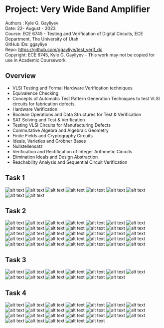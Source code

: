 # Project: Very Wide Band Amplifier

Authors : Kyle G. Gayliyev <br>
Date: 22- August - 2023<br>
Course: ECE 6745 - Testing and Verification of Digital Circuits, ECE Department, The University of Utah<br>
GitHub IDs: ggayliye <br>
Repo: https://github.com/ggayliye/test_verif_dc <br>
Copyright: ECE 6745, Kyle G. Gayliyev  - This work may not be copied for use in Academic Coursework.

## Overview 
* VLSI Testing and Formal Hardware Verification techniques
* Equivalence Checking
* Concepts of Automatic Test Pattern Generation Techniques to test VLSI circuits for fabrication defects.
* Hardware Verification
* Boolean Operations and Data Structures for Test & Verification
* SAT Solving and Test & Verification
* Testing VLSI Circuits for Manufacturing Defects
* Commutative Algebra and Algebraic Geometry
* Finite Fields and Cryptography Circuits
* Ideals, Varieties and Gröbner Bases
* Nullstellensatz
* Verification and Rectification of Integer Arithmetic Circuits
* Elimination Ideals and Design Abstraction
* Reachability Analysis and Sequential Circuit Verification

## Task 1 
![alt text](https://github.com/ggayliye/test_verif_dc/blob/main/task1/1.jpg)
![alt text](https://github.com/ggayliye/test_verif_dc/blob/main/task1/2.jpg)
![alt text](https://github.com/ggayliye/test_verif_dc/blob/main/task1/3.jpg)
![alt text](https://github.com/ggayliye/test_verif_dc/blob/main/task1/4.jpg)
![alt text](https://github.com/ggayliye/test_verif_dc/blob/main/task1/5.jpg)
![alt text](https://github.com/ggayliye/test_verif_dc/blob/main/task1/6.jpg)
![alt text](https://github.com/ggayliye/test_verif_dc/blob/main/task1/7.jpg)
![alt text](https://github.com/ggayliye/test_verif_dc/blob/main/task1/8.jpg)
![alt text](https://github.com/ggayliye/test_verif_dc/blob/main/task1/9.jpg)

## Task 2 
![alt text](https://github.com/ggayliye/test_verif_dc/blob/main/task2/1.jpg)
![alt text](https://github.com/ggayliye/test_verif_dc/blob/main/task2/2.jpg)
![alt text](https://github.com/ggayliye/test_verif_dc/blob/main/task2/3.jpg)
![alt text](https://github.com/ggayliye/test_verif_dc/blob/main/task2/4.jpg)
![alt text](https://github.com/ggayliye/test_verif_dc/blob/main/task2/5.jpg)
![alt text](https://github.com/ggayliye/test_verif_dc/blob/main/task2/6.jpg)
![alt text](https://github.com/ggayliye/test_verif_dc/blob/main/task2/7.jpg)
![alt text](https://github.com/ggayliye/test_verif_dc/blob/main/task2/8.jpg)
![alt text](https://github.com/ggayliye/test_verif_dc/blob/main/task2/9.jpg)
![alt text](https://github.com/ggayliye/test_verif_dc/blob/main/task2/10.jpg)
![alt text](https://github.com/ggayliye/test_verif_dc/blob/main/task2/11.jpg)
![alt text](https://github.com/ggayliye/test_verif_dc/blob/main/task2/12.jpg)
![alt text](https://github.com/ggayliye/test_verif_dc/blob/main/task2/13.jpg)
![alt text](https://github.com/ggayliye/test_verif_dc/blob/main/task2/14.jpg)
![alt text](https://github.com/ggayliye/test_verif_dc/blob/main/task2/15.jpg)
![alt text](https://github.com/ggayliye/test_verif_dc/blob/main/task2/16.jpg)
![alt text](https://github.com/ggayliye/test_verif_dc/blob/main/task2/17.jpg)
![alt text](https://github.com/ggayliye/test_verif_dc/blob/main/task2/18.jpg)
![alt text](https://github.com/ggayliye/test_verif_dc/blob/main/task2/19.jpg)
![alt text](https://github.com/ggayliye/test_verif_dc/blob/main/task2/20.jpg)
![alt text](https://github.com/ggayliye/test_verif_dc/blob/main/task2/21.jpg)
![alt text](https://github.com/ggayliye/test_verif_dc/blob/main/task2/22.jpg)
![alt text](https://github.com/ggayliye/test_verif_dc/blob/main/task2/23.jpg)
![alt text](https://github.com/ggayliye/test_verif_dc/blob/main/task2/24.jpg)
![alt text](https://github.com/ggayliye/test_verif_dc/blob/main/task2/25.jpg)
![alt text](https://github.com/ggayliye/test_verif_dc/blob/main/task2/26.jpg)
![alt text](https://github.com/ggayliye/test_verif_dc/blob/main/task2/27.jpg)
![alt text](https://github.com/ggayliye/test_verif_dc/blob/main/task2/28.jpg)
![alt text](https://github.com/ggayliye/test_verif_dc/blob/main/task2/29.jpg)
![alt text](https://github.com/ggayliye/test_verif_dc/blob/main/task2/30.jpg)
![alt text](https://github.com/ggayliye/test_verif_dc/blob/main/task2/31.jpg)
![alt text](https://github.com/ggayliye/test_verif_dc/blob/main/task2/32.jpg)
![alt text](https://github.com/ggayliye/test_verif_dc/blob/main/task2/33.jpg)
![alt text](https://github.com/ggayliye/test_verif_dc/blob/main/task2/34.jpg)
![alt text](https://github.com/ggayliye/test_verif_dc/blob/main/task2/35.jpg)

## Task 3 
![alt text](https://github.com/ggayliye/test_verif_dc/blob/main/task3/1.jpg)
![alt text](https://github.com/ggayliye/test_verif_dc/blob/main/task3/2.jpg)
![alt text](https://github.com/ggayliye/test_verif_dc/blob/main/task3/3.jpg)
![alt text](https://github.com/ggayliye/test_verif_dc/blob/main/task3/4.jpg)
![alt text](https://github.com/ggayliye/test_verif_dc/blob/main/task3/5.jpg)
![alt text](https://github.com/ggayliye/test_verif_dc/blob/main/task3/6.jpg)
![alt text](https://github.com/ggayliye/test_verif_dc/blob/main/task3/7.jpg)
![alt text](https://github.com/ggayliye/test_verif_dc/blob/main/task3/8.jpg)
![alt text](https://github.com/ggayliye/test_verif_dc/blob/main/task3/9.jpg)
![alt text](https://github.com/ggayliye/test_verif_dc/blob/main/task3/10.jpg)
![alt text](https://github.com/ggayliye/test_verif_dc/blob/main/task3/11.jpg)
![alt text](https://github.com/ggayliye/test_verif_dc/blob/main/task3/12.jpg)
![alt text](https://github.com/ggayliye/test_verif_dc/blob/main/task3/13.jpg)
					
## Task 4 
![alt text](https://github.com/ggayliye/test_verif_dc/blob/main/task4/1.jpg)
![alt text](https://github.com/ggayliye/test_verif_dc/blob/main/task4/2.jpg)
![alt text](https://github.com/ggayliye/test_verif_dc/blob/main/task4/3.jpg)
![alt text](https://github.com/ggayliye/test_verif_dc/blob/main/task4/4.jpg)
![alt text](https://github.com/ggayliye/test_verif_dc/blob/main/task4/5.jpg)
![alt text](https://github.com/ggayliye/test_verif_dc/blob/main/task4/6.jpg)
![alt text](https://github.com/ggayliye/test_verif_dc/blob/main/task4/7.jpg)
![alt text](https://github.com/ggayliye/test_verif_dc/blob/main/task4/8.jpg)
![alt text](https://github.com/ggayliye/test_verif_dc/blob/main/task4/9.jpg)
![alt text](https://github.com/ggayliye/test_verif_dc/blob/main/task4/10.jpg)
![alt text](https://github.com/ggayliye/test_verif_dc/blob/main/task4/11.jpg)
![alt text](https://github.com/ggayliye/test_verif_dc/blob/main/task4/12.jpg)
![alt text](https://github.com/ggayliye/test_verif_dc/blob/main/task4/13.jpg)
![alt text](https://github.com/ggayliye/test_verif_dc/blob/main/task4/14.jpg)
![alt text](https://github.com/ggayliye/test_verif_dc/blob/main/task4/15.jpg)
![alt text](https://github.com/ggayliye/test_verif_dc/blob/main/task4/16.jpg)
![alt text](https://github.com/ggayliye/test_verif_dc/blob/main/task4/17.jpg)
![alt text](https://github.com/ggayliye/test_verif_dc/blob/main/task4/18.jpg)
![alt text](https://github.com/ggayliye/test_verif_dc/blob/main/task4/19.jpg)
![alt text](https://github.com/ggayliye/test_verif_dc/blob/main/task4/20.jpg)
![alt text](https://github.com/ggayliye/test_verif_dc/blob/main/task4/21.jpg)
![alt text](https://github.com/ggayliye/test_verif_dc/blob/main/task4/22.jpg)
![alt text](https://github.com/ggayliye/test_verif_dc/blob/main/task4/23.jpg)
![alt text](https://github.com/ggayliye/test_verif_dc/blob/main/task4/24.jpg)
![alt text](https://github.com/ggayliye/test_verif_dc/blob/main/task4/25.jpg)
![alt text](https://github.com/ggayliye/test_verif_dc/blob/main/task4/26.jpg)					
